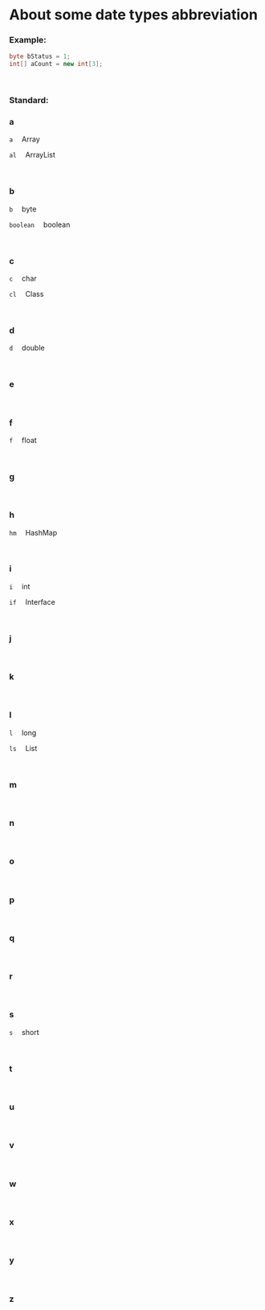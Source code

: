# About some date types abbreviation

### Example:   

```java
byte bStatus = 1;
int[] aCount = new int[3];
```

<br>

### Standard:

### a

`a`       &emsp;Array

`al`     &emsp;ArrayList

<br>

### b

`b`     &emsp;byte

`boolean`     &emsp;boolean

<br>

### c

`c`     &emsp;char

`cl`     &emsp;Class

<br>

### d

`d`     &emsp;double

<br>

### e

<br>

### f

`f`     &emsp;float

<br>

### g

<br>

### h

`hm`     &emsp;HashMap

<br>

### i

`i`     &emsp;int

`if`     &emsp;Interface

<br>

### j

<br>

### k

<br>

### l

`l`     &emsp;long

`ls`     &emsp;List

<br>

### m

<br>

### n

<br>

### o

<br>

### p

<br>

### q

<br>

### r

<br>

### s

`s`     &emsp;short

<br>

### t

<br>

### u

<br>

### v

<br>

### w

<br>

### x

<br>

### y

<br>

### z

<br>



